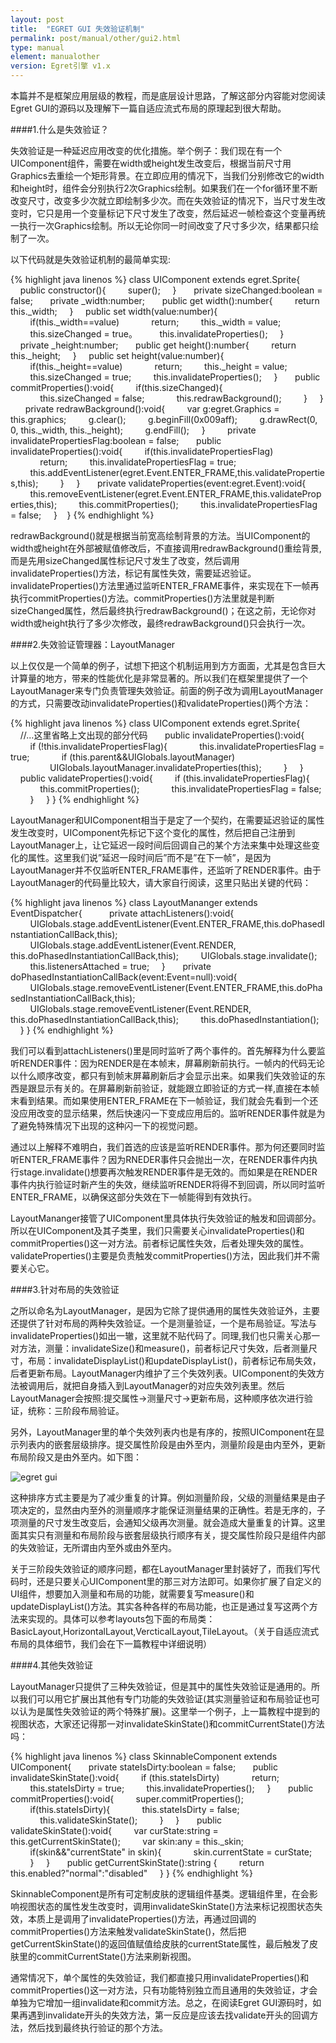 ```yaml
---
layout: post
title:  "EGRET GUI 失效验证机制"
permalink: post/manual/other/gui2.html
type: manual
element: manualother
version: Egret引擎 v1.x
---
```


本篇并不是框架应用层级的教程，而是底层设计思路，了解这部分内容能对您阅读Egret GUI的源码以及理解下一篇自适应流式布局的原理起到很大帮助。

####1.什么是失效验证？

失效验证是一种延迟应用改变的优化措施。举个例子：我们现在有一个UIComponent组件，需要在width或height发生改变后，根据当前尺寸用Graphics去重绘一个矩形背景。在立即应用的情况下，当我们分别修改它的width和height时，组件会分别执行2次Graphics绘制。如果我们在一个for循环里不断改变尺寸，改变多少次就立即绘制多少次。而在失效验证的情况下，当尺寸发生改变时，它只是用一个变量标记下尺寸发生了改变，然后延迟一帧检查这个变量再统一执行一次Graphics绘制。所以无论你同一时间改变了尺寸多少次，结果都只绘制了一次。

以下代码就是失效验证机制的最简单实现:

{% highlight java linenos %}
class UIComponent extends egret.Sprite{
 
    public constructor(){
        super();
    }
 
    private sizeChanged:boolean = false;
 
    private _width:number;
 
    public get width():number{
        return this._width;
    }
    public set width(value:number){
        if(this._width==value)
            return;
        this._width = value;
        this.sizeChanged = true。
        this.invalidateProperties();
    }
 
    private _height:number;
 
    public get height():number{
        return this._height;
    }
    public set height(value:number){
        if(this._height==value)
            return;
        this._height = value;
        this.sizeChanged = true;
        this.invalidateProperties();
    }
 
    public commitProperties():void{
        if(this.sizeChanged){
            this.sizeChanged = false;
            this.redrawBackground();
        }
    }
 
    private redrawBackground():void{
        var g:egret.Graphics = this.graphics;
        g.clear();
        g.beginFill(0x009aff);
        g.drawRect(0, 0, this._width, this._height);
        g.endFill();
    }
 
 
    private invalidatePropertiesFlag:boolean = false;
 
    public invalidateProperties():void{
        if(this.invalidatePropertiesFlag)
            return;
        this.invalidatePropertiesFlag = true;
        this.addEventListener(egret.Event.ENTER_FRAME,this.validateProperties,this);
        }
    }
 
    private validateProperties(event:egret.Event):void{
        this.removeEventListener(egret.Event.ENTER_FRAME,this.validateProperties,this);
        this.commitProperties();
        this.invalidatePropertiesFlag = false;
    }    
}
{% endhighlight %}

redrawBackground()就是根据当前宽高绘制背景的方法。当UIComponent的width或height在外部被赋值修改后，不直接调用redrawBackground()重绘背景,而是先用sizeChanged属性标记尺寸发生了改变，然后调用invalidateProperties()方法，标记有属性失效，需要延迟验证。invalidateProperties()方法里通过监听ENTER_FRAME事件，来实现在下一帧再执行commitProperties()方法。commitProperties()方法里就是判断sizeChanged属性，然后最终执行redrawBackground()；在这之前，无论你对width或height执行了多少次修改，最终redrawBackground()只会执行一次。

####2.失效验证管理器：LayoutManager

以上仅仅是一个简单的例子，试想下把这个机制运用到方方面面，尤其是包含巨大计算量的地方，带来的性能优化是非常显著的。所以我们在框架里提供了一个LayoutManager来专门负责管理失效验证。前面的例子改为调用LayoutManager的方式，只需要改动invalidateProperties()和validateProperties()两个方法：

{% highlight java linenos %}
class UIComponent extends egret.Sprite{
 
    //...这里省略上文出现的部分代码
 
    public invalidateProperties():void{
        if (!this.invalidatePropertiesFlag){
            this.invalidatePropertiesFlag = true;
            if (this.parent&&UIGlobals.layoutManager)
                UIGlobals.layoutManager.invalidateProperties(this);
        }
    }
     
    public validateProperties():void{
        if (this.invalidatePropertiesFlag){
            this.commitProperties();
            this.invalidatePropertiesFlag = false;
        }
    }
}
{% endhighlight %}

LayoutManager和UIComponent相当于是定了一个契约，在需要延迟验证的属性发生改变时，UIComponent先标记下这个变化的属性，然后把自己注册到LayoutManager上，让它延迟一段时间后回调自己的某个方法来集中处理这些变化的属性。这里我们说”延迟一段时间后”而不是”在下一帧”，是因为LayoutManager并不仅监听ENTER_FRAME事件，还监听了RENDER事件。由于LayoutManager的代码量比较大，请大家自行阅读，这里只贴出关键的代码：

{% highlight java linenos %}
class LayoutMananger extends EventDispatcher{
     
    private attachListeners():void{
        UIGlobals.stage.addEventListener(Event.ENTER_FRAME,this.doPhasedInstantiationCallBack,this);
        UIGlobals.stage.addEventListener(Event.RENDER, this.doPhasedInstantiationCallBack,this);
        UIGlobals.stage.invalidate();
        this.listenersAttached = true;
    }
 
    private doPhasedInstantiationCallBack(event:Event=null):void{
        UIGlobals.stage.removeEventListener(Event.ENTER_FRAME,this.doPhasedInstantiationCallBack,this);
        UIGlobals.stage.removeEventListener(Event.RENDER, this.doPhasedInstantiationCallBack,this);
        this.doPhasedInstantiation();
    }
}
{% endhighlight %}

我们可以看到attachListeners()里是同时监听了两个事件的。首先解释为什么要监听RENDER事件：因为RENDER是在本帧末，屏幕刷新前执行。一帧内的代码无论以什么顺序改变，都只有到帧末屏幕刷新后才会显示出来。如果我们失效验证的东西是跟显示有关的。在屏幕刷新前验证，就能跟立即验证的方式一样,直接在本帧末看到结果。而如果使用ENTER_FRAME在下一帧验证，我们就会先看到一个还没应用改变的显示结果，然后快速闪一下变成应用后的。监听RENDER事件就是为了避免特殊情况下出现的这种闪一下的视觉问题。

通过以上解释不难明白，我们首选的应该是监听RENDER事件。那为何还要同时监听ENTER_FRAME事件？因为RNEDER事件只会抛出一次，在RENDER事件内执行stage.invalidate()想要再次触发RENDER事件是无效的。而如果是在RENDER事件内执行验证时新产生的失效，继续监听RENDER将得不到回调，所以同时监听ENTER_FRAME，以确保这部分失效在下一帧能得到有效执行。

LayoutMananger接管了UIComponent里具体执行失效验证的触发和回调部分。所以在UIComponent及其子类里，我们只需要关心invalidateProperties()和commitProperties()这一对方法。前者标记属性失效，后者处理失效的属性。validateProperties()主要是负责触发commitProperties()方法，因此我们并不需要关心它。

####3.针对布局的失效验证

之所以命名为LayoutManager，是因为它除了提供通用的属性失效验证外，主要还提供了针对布局的两种失效验证。一个是测量验证，一个是布局验证。写法与invalidateProperties()如出一辙，这里就不贴代码了。同理,我们也只需关心那一对方法，测量：invalidateSize()和measure()，前者标记尺寸失效，后者测量尺寸，布局：invalidateDisplayList()和updateDisplayList()，前者标记布局失效，后者更新布局。LayoutManager内维护了三个失效列表。UIComponent的失效方法被调用后，就把自身插入到LayoutManager的对应失效列表里。然后LayoutManager会按照:提交属性->测量尺寸->更新布局，这种顺序依次进行验证，统称：三阶段布局验证。

另外，LayoutManager里的单个失效列表内也是有序的，按照UIComponent在显示列表内的嵌套层级排序。提交属性阶段是由外至内，测量阶段是由内至外，更新布局阶段又是由外至内。如下图：

![egret gui]({{site.baseurl}}/assets/img/egretgui2.jpg)

这种排序方式主要是为了减少重复的计算。例如测量阶段，父级的测量结果是由子项决定的，显然由内至外的测量顺序才能保证测量结果的正确性。若是无序的，子项测量的尺寸发生改变后，会通知父级再次测量。就会造成大量重复的计算。这里面其实只有测量和布局阶段与嵌套层级执行顺序有关，提交属性阶段只是组件内部的失效验证，无所谓由内至外或由外至内。

关于三阶段失效验证的顺序问题，都在LayoutManager里封装好了，而我们写代码时，还是只要关心UIComponent里的那三对方法即可。如果你扩展了自定义的UI组件，想要加入测量和布局的功能，就需要复写measure()和updateDisplayList()方法。其实各种各样的布局功能，也正是通过复写这两个方法来实现的。具体可以参考layouts包下面的布局类：BasicLayout,HorizontalLayout,VercticalLayout,TileLayout。（关于自适应流式布局的具体细节，我们会在下一篇教程中详细说明）

####4.其他失效验证

LayoutManager只提供了三种失效验证，但是其中的属性失效验证是通用的。所以我们可以用它扩展出其他有专门功能的失效验证(其实测量验证和布局验证也可以认为是属性失效验证的两个特殊扩展)。这里举一个例子，上一篇教程中提到的视图状态，大家还记得那一对invalidateSkinState()和commitCurrentState()方法吗：

{% highlight java linenos %}
class SkinnableComponent extends UIComponent{
 
    private stateIsDirty:boolean = false;
 
    public invalidateSkinState():void{
        if (this.stateIsDirty)
            return;
 
        this.stateIsDirty = true;
        this.invalidateProperties();
    }
 
    public commitProperties():void{
        super.commitProperties();
        if(this.stateIsDirty){
            this.stateIsDirty = false;
            this.validateSkinState();
        }
    }
 
    public validateSkinState():void{
        var curState:string = this.getCurrentSkinState();
        var skin:any = this._skin;
        if(skin&&"currentState" in skin){
            skin.currentState = curState;
        }
    }
 
    public getCurrentSkinState():string {
        return this.enabled?"normal":"disabled"
    }
}
{% endhighlight %}

SkinnableComponent是所有可定制皮肤的逻辑组件基类。逻辑组件里，在会影响视图状态的属性发生改变时，调用invalidateSkinState()方法来标记视图状态失效，本质上是调用了invalidateProperties()方法，再通过回调的commitProperties()方法来触发validateSkinState()，然后把getCurrentSkinState()的返回值赋值给皮肤的currentState属性，最后触发了皮肤里的commitCurrentState()方法来刷新视图。

通常情况下，单个属性的失效验证，我们都直接只用invalidateProperties()和commitProperties()这一对方法，只有功能特别独立而且通用的失效验证，才会单独为它增加一组invalidate和commit方法。总之，在阅读Egret GUI源码时，如果再遇到invalidate开头的失效方法，第一反应是应该去找validate开头的回调方法，然后找到最终执行验证的那个方法。